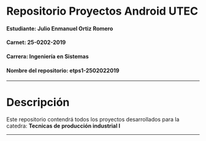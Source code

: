 # Repositorio Proyectos Android UTEC 
#### Estudiante: Julio Enmanuel Ortiz Romero
#### Carnet: 25-0202-2019
#### Carrera: Ingeniería en Sistemas
#### Nombre del repositorio: etps1-2502022019

***
# Descripción

Este repositorio contendrá todos los proyectos desarrollados para la catedra: **Tecnicas de producción industrial I**
***
